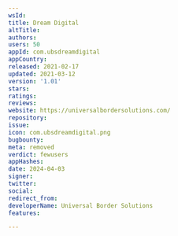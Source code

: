 ```yaml
---
wsId: 
title: Dream Digital
altTitle: 
authors: 
users: 50
appId: com.ubsdreamdigital
appCountry: 
released: 2021-02-17
updated: 2021-03-12
version: '1.01'
stars: 
ratings: 
reviews: 
website: https://universalbordersolutions.com/
repository: 
issue: 
icon: com.ubsdreamdigital.png
bugbounty: 
meta: removed
verdict: fewusers
appHashes: 
date: 2024-04-03
signer: 
twitter: 
social: 
redirect_from: 
developerName: Universal Border Solutions
features: 

---
```


